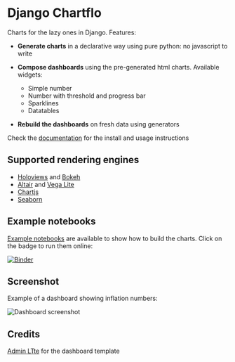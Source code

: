 # Django Chartflo

Charts for the lazy ones in Django. Features:

- **Generate charts** in a declarative way using pure python: no javascript to write

- **Compose dashboards** using the pre-generated html charts. Available widgets:
   - Simple number
   - Number with threshold and progress bar
   - Sparklines
   - Datatables

- **Rebuild the dashboards** on fresh data using generators

Check the [documentation](http://django-chartflo.readthedocs.io/en/latest/index.html) for the install and usage
instructions

## Supported rendering engines

- [Holoviews](http://holoviews.org/) and [Bokeh](http://bokeh.pydata.org/)
- [Altair](http://altair-viz.github.io/) and [Vega Lite](https://vega.github.io/vega-lite)
- [Chartjs](http://www.chartjs.org/)
- [Seaborn](http://seaborn.pydata.org/)

## Example notebooks

[Example notebooks](https://github.com/synw/django-chartflo-notebooks) are available to show how to build the charts. 
Click on the badge to run them online:

[![Binder](https://mybinder.org/badge.svg)](https://mybinder.org/v2/gh/synw/django-chartflo-notebooks/master)

## Screenshot

Example of a dashboard showing inflation numbers:

![Dashboard screenshot](https://raw.github.com/synw/django-chartflo/master/docs/img/inflation_dashboard.png)

## Credits

[Admin LTte](https://adminlte.io/) for the dashboard template

